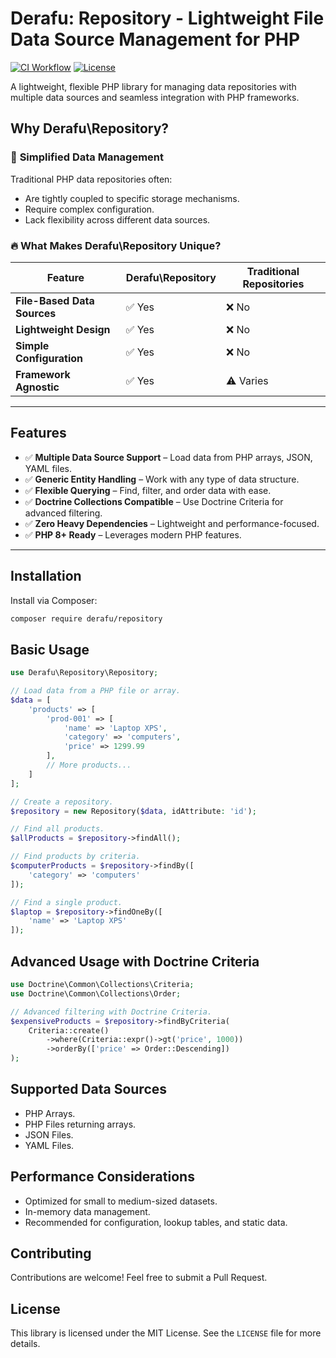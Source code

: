 # Derafu: Repository - Lightweight File Data Source Management for PHP

[![CI Workflow](https://github.com/derafu/repository/actions/workflows/ci.yml/badge.svg?branch=main&event=push)](https://github.com/derafu/repository/actions/workflows/ci.yml?query=branch%3Amain)
[![License](https://img.shields.io/badge/license-MIT-blue.svg)](https://opensource.org/licenses/MIT)

A lightweight, flexible PHP library for managing data repositories with multiple data sources and seamless integration with PHP frameworks.

## Why Derafu\Repository?

### 🚀 **Simplified Data Management**

Traditional PHP data repositories often:

- Are tightly coupled to specific storage mechanisms.
- Require complex configuration.
- Lack flexibility across different data sources.

### 🔥 **What Makes Derafu\Repository Unique?**

| Feature                     | Derafu\Repository | Traditional Repositories |
|-----------------------------|-------------------|--------------------------|
| **File-Based Data Sources** | ✅ Yes            | ❌ No                    |
| **Lightweight Design**      | ✅ Yes            | ❌ No                    |
| **Simple Configuration**    | ✅ Yes            | ❌ No                    |
| **Framework Agnostic**      | ✅ Yes            | ⚠️ Varies                 |

---

## Features

- ✅ **Multiple Data Source Support** – Load data from PHP arrays, JSON, YAML files.
- ✅ **Generic Entity Handling** – Work with any type of data structure.
- ✅ **Flexible Querying** – Find, filter, and order data with ease.
- ✅ **Doctrine Collections Compatible** – Use Doctrine Criteria for advanced filtering.
- ✅ **Zero Heavy Dependencies** – Lightweight and performance-focused.
- ✅ **PHP 8+ Ready** – Leverages modern PHP features.

---

## Installation

Install via Composer:

```bash
composer require derafu/repository
```

## Basic Usage

```php
use Derafu\Repository\Repository;

// Load data from a PHP file or array.
$data = [
    'products' => [
        'prod-001' => [
            'name' => 'Laptop XPS',
            'category' => 'computers',
            'price' => 1299.99
        ],
        // More products...
    ]
];

// Create a repository.
$repository = new Repository($data, idAttribute: 'id');

// Find all products.
$allProducts = $repository->findAll();

// Find products by criteria.
$computerProducts = $repository->findBy([
    'category' => 'computers'
]);

// Find a single product.
$laptop = $repository->findOneBy([
    'name' => 'Laptop XPS'
]);
```

## Advanced Usage with Doctrine Criteria

```php
use Doctrine\Common\Collections\Criteria;
use Doctrine\Common\Collections\Order;

// Advanced filtering with Doctrine Criteria.
$expensiveProducts = $repository->findByCriteria(
    Criteria::create()
        ->where(Criteria::expr()->gt('price', 1000))
        ->orderBy(['price' => Order::Descending])
);
```

## Supported Data Sources

- PHP Arrays.
- PHP Files returning arrays.
- JSON Files.
- YAML Files.

## Performance Considerations

- Optimized for small to medium-sized datasets.
- In-memory data management.
- Recommended for configuration, lookup tables, and static data.

## Contributing

Contributions are welcome! Feel free to submit a Pull Request.

## License

This library is licensed under the MIT License. See the `LICENSE` file for more details.
